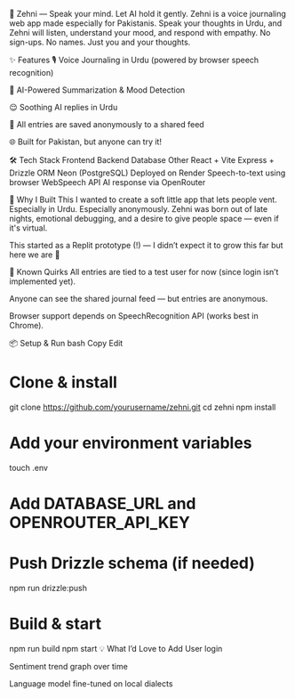 🧠 Zehni — Speak your mind. Let AI hold it gently.
Zehni is a voice journaling web app made especially for Pakistanis. Speak your thoughts in Urdu, and Zehni will listen, understand your mood, and respond with empathy.
No sign-ups. No names. Just you and your thoughts.

<!-- Optional banner image if you have it -->

✨ Features
🎙️ Voice Journaling in Urdu (powered by browser speech recognition)

💬 AI-Powered Summarization & Mood Detection

😌 Soothing AI replies in Urdu

📜 All entries are saved anonymously to a shared feed

🌐 Built for Pakistan, but anyone can try it!

🛠️ Tech Stack
Frontend	Backend	Database	Other
React + Vite	Express + Drizzle ORM	Neon (PostgreSQL)	Deployed on Render
Speech-to-text using browser WebSpeech API
AI response via OpenRouter

🧪 Why I Built This
I wanted to create a soft little app that lets people vent. Especially in Urdu. Especially anonymously.
Zehni was born out of late nights, emotional debugging, and a desire to give people space — even if it's virtual.

This started as a Replit prototype (!) — I didn’t expect it to grow this far but here we are 🚀

🐛 Known Quirks
All entries are tied to a test user for now (since login isn’t implemented yet).

Anyone can see the shared journal feed — but entries are anonymous.

Browser support depends on SpeechRecognition API (works best in Chrome).

📦 Setup & Run
bash
Copy
Edit
# Clone & install
git clone https://github.com/yourusername/zehni.git
cd zehni
npm install

# Add your environment variables
touch .env
# Add DATABASE_URL and OPENROUTER_API_KEY

# Push Drizzle schema (if needed)
npm run drizzle:push

# Build & start
npm run build
npm start
💡 What I’d Love to Add
User login

Sentiment trend graph over time

Language model fine-tuned on local dialects
